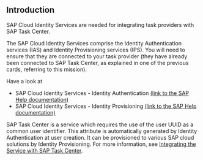 ## Introduction

SAP Cloud Identity Services are needed for integrating task providers with SAP Task Center.

The SAP Cloud Identity Services comprise the Identity Authentication services (IAS) and Identity Provisioning services (IPS).
You will need to ensure that they are connected to your task provider (they have already been connected to SAP Task Center, as explained in one of the previous cards, referring to this mission).

Have a look at  

- SAP Cloud Identity Services - Identity Authentication [(link to the SAP Help documentation)](https://help.sap.com/viewer/p/IDENTITY_AUTHENTICATION)
- SAP Cloud Identity Services - Identity Provisioning [(link to the SAP Help documentation)](https://help.sap.com/viewer/product/IDENTITY_PROVISIONING/)
 
SAP Task Center is a service which requires the use of the user UUID as a common user identifier. This attribute is automatically generated by Identity Authentication at user creation. It can be provisioned to various SAP cloud solutions by Identity Provisioning. For more information, see [Integrating the Service with SAP Task Center](https://help.sap.com/viewer/6d6d63354d1242d185ab4830fc04feb1/Cloud/en-US/ab5e90ebb2914be9aa145494df048a32.html).
